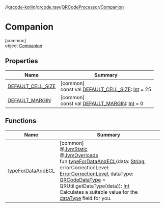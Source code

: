 //[qrcode-kotlin](../../../../index.md)/[qrcode.raw](../../index.md)/[QRCodeProcessor](../index.md)/[Companion](index.md)

# Companion

[common]\
object [Companion](index.md)

## Properties

| Name | Summary |
|---|---|
| [DEFAULT_CELL_SIZE](-d-e-f-a-u-l-t_-c-e-l-l_-s-i-z-e.md) | [common]<br>const val [DEFAULT_CELL_SIZE](-d-e-f-a-u-l-t_-c-e-l-l_-s-i-z-e.md): [Int](https://kotlinlang.org/api/latest/jvm/stdlib/kotlin/-int/index.html) = 25 |
| [DEFAULT_MARGIN](-d-e-f-a-u-l-t_-m-a-r-g-i-n.md) | [common]<br>const val [DEFAULT_MARGIN](-d-e-f-a-u-l-t_-m-a-r-g-i-n.md): [Int](https://kotlinlang.org/api/latest/jvm/stdlib/kotlin/-int/index.html) = 0 |

## Functions

| Name | Summary |
|---|---|
| [typeForDataAndECL](type-for-data-and-e-c-l.md) | [common]<br>@[JvmStatic](https://kotlinlang.org/api/latest/jvm/stdlib/kotlin.jvm/-jvm-static/index.html)<br>@[JvmOverloads](https://kotlinlang.org/api/latest/jvm/stdlib/kotlin.jvm/-jvm-overloads/index.html)<br>fun [typeForDataAndECL](type-for-data-and-e-c-l.md)(data: [String](https://kotlinlang.org/api/latest/jvm/stdlib/kotlin/-string/index.html), errorCorrectionLevel: [ErrorCorrectionLevel](../../-error-correction-level/index.md), dataType: [QRCodeDataType](../../-q-r-code-data-type/index.md) = QRUtil.getDataType(data)): [Int](https://kotlinlang.org/api/latest/jvm/stdlib/kotlin/-int/index.html)<br>Calculates a suitable value for the [dataType](type-for-data-and-e-c-l.md) field for you. |
